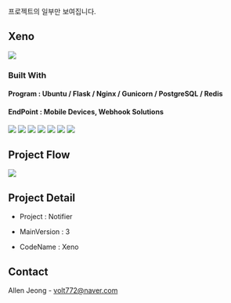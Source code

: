 프로젝트의 일부만 보여집니다.

<!-- ABOUT THE PROJECT -->
## Xeno
<img src="https://user-images.githubusercontent.com/57861321/226325072-467fb9d1-2ea4-4d50-9ee5-0314ae29c879.png"><br/>




### Built With

#### Program : Ubuntu / Flask / Nginx / Gunicorn / PostgreSQL / Redis
#### EndPoint : Mobile Devices, Webhook Solutions

<a href="https://firebase.google.com/?hl=ko"><img src="https://img.shields.io/badge/firebase-FFCA28?style=flat-square&logo=firebase&logoColor=FFFFFF"/></a>
<a href="https://www.python.org/"><img src="https://img.shields.io/badge/Python-3776AB?style=flat-square&logo=Python&logoColor=FFFFFF"/></a>
<a href="https://flask-docs-kr.readthedocs.io/ko/latest/index.html"><img src="https://img.shields.io/badge/Flask-000000?style=flat-square&logo=Flask&logoColor=FFFFFF"/></a>
<a href="https://ubuntu.com/"><img src="https://img.shields.io/badge/Ubuntu-E95420?style=flat-square&logo=Ubuntu&logoColor=FFFFFF"/></a>
<a href="https://redis.io/"><img src="https://img.shields.io/badge/Redis-DC382D?style=flat-square&logo=Redis&logoColor=FFFFFF"/></a>
<a href="https://www.postgresql.org/"><img src="https://img.shields.io/badge/PostgreSQL-4169E1?style=flat-square&logo=PostgreSQL&logoColor=FFFFFF"/></a>
<a href="https://www.nginx.com/"><img src="https://img.shields.io/badge/NGINX-009639?style=flat-square&logo=NGINX&logoColor=FFFFFF"/></a>

<!-- Flow -->
## Project Flow
<img src="https://user-images.githubusercontent.com/57861321/226330455-bd0dbb89-bb8b-4071-bd16-b02bd14b10ab.png"><br/>


<!-- Detail -->
## Project Detail

* Project : Notifier

* MainVersion : 3

* CodeName : Xeno




<!-- CONTACT -->
## Contact

Allen Jeong - volt772@naver.com

